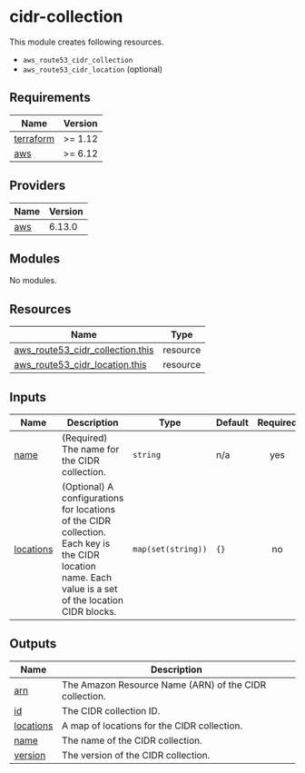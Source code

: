 # cidr-collection

This module creates following resources.

- `aws_route53_cidr_collection`
- `aws_route53_cidr_location` (optional)

<!-- BEGIN_TF_DOCS -->
## Requirements

| Name | Version |
|------|---------|
| <a name="requirement_terraform"></a> [terraform](#requirement\_terraform) | >= 1.12 |
| <a name="requirement_aws"></a> [aws](#requirement\_aws) | >= 6.12 |

## Providers

| Name | Version |
|------|---------|
| <a name="provider_aws"></a> [aws](#provider\_aws) | 6.13.0 |

## Modules

No modules.

## Resources

| Name | Type |
|------|------|
| [aws_route53_cidr_collection.this](https://registry.terraform.io/providers/hashicorp/aws/latest/docs/resources/route53_cidr_collection) | resource |
| [aws_route53_cidr_location.this](https://registry.terraform.io/providers/hashicorp/aws/latest/docs/resources/route53_cidr_location) | resource |

## Inputs

| Name | Description | Type | Default | Required |
|------|-------------|------|---------|:--------:|
| <a name="input_name"></a> [name](#input\_name) | (Required) The name for the CIDR collection. | `string` | n/a | yes |
| <a name="input_locations"></a> [locations](#input\_locations) | (Optional) A configurations for locations of the CIDR collection. Each key is the CIDR location name. Each value is a set of the location CIDR blocks. | `map(set(string))` | `{}` | no |

## Outputs

| Name | Description |
|------|-------------|
| <a name="output_arn"></a> [arn](#output\_arn) | The Amazon Resource Name (ARN) of the CIDR collection. |
| <a name="output_id"></a> [id](#output\_id) | The CIDR collection ID. |
| <a name="output_locations"></a> [locations](#output\_locations) | A map of locations for the CIDR collection. |
| <a name="output_name"></a> [name](#output\_name) | The name of the CIDR collection. |
| <a name="output_version"></a> [version](#output\_version) | The version of the CIDR collection. |
<!-- END_TF_DOCS -->
